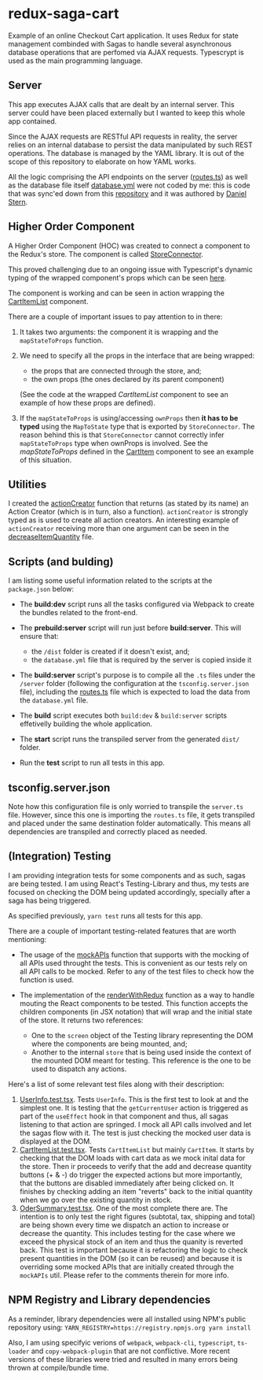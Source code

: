 # redux-saga-cart

Example of an online Checkout Cart application. It uses Redux for state management combinded with Sagas to handle several asynchronous database operations that are perfomed via AJAX requests. Typescrypt is used as the main programming language.

## Server

This app executes AJAX calls that are dealt by an internal server. This server could have been placed externally but I wanted to keep this whole app contained.

Since the AJAX requests are RESTful API requests in reality, the server relies on an internal database to persist the data manipulated by such REST operations. The database is managed by the YAML library. It is out of the scope of this repository to elaborate on how YAML works.

All the logic comprising the API endpoints on the server ([routes.ts](./server/routes.ts)) as well as the database file itself [database.yml](./server/database.yml) were not coded by me: this is code that was sync'ed down from this [repository](https://github.com/danielstern/redux-saga-shopping-cart-server) and it was authored by [Daniel Stern](https://github.com/danielstern).

## Higher Order Component

A Higher Order Component (HOC) was created to connect a component to the Redux's store. The component is called [StoreConnector](./src/components/StoreConnector.tsx).

This proved challenging due to an ongoing issue with Typescript's dynamic typing of the wrapped component's props which can be seen [here](https://github.com/microsoft/TypeScript/issues/28884).

The component is working and can be seen in action wrapping the [CartItemList](./src/components/CartItemList.tsx) component.

There are a couple of important issues to pay attention to in there:

1. It takes two arguments: the component it is wrapping and the `mapStateToProps` function.
1. We need to specify all the props in the interface that are being wrapped:

   - the props that are connected through the store, and;
   - the own props (the ones declared by its parent component)

   (See the code at the wrapped _CartItemList_ component to see an example of how these props are defined).

1. If the `mapStateToProps` is using/accessing `ownProps` then **it has to be typed** using the `MapToState` type that is exported by `StoreConnector`. The reason behind this is that `StoreConnector` cannot correctly infer `mapStateToProps` type when ownProps is involved. See the _mapStateToProps_ defined in the [CartItem](./src/components/CartItem.tsx) component to see an example of this situation.

## Utilities

I created the [actionCreator](./src/utils/actionCreator.ts) function that returns (as stated by its name) an Action Creator (which is in turn, also a function). `actionCreator` is strongly typed as is used to create all action creators. An interesting example of `actionCreator` receiving more than one argument can be seen in the [decreaseItemQuantity](./src/actions/decreaseItemQuantity.ts) file.

## Scripts (and bulding)

I am listing some useful information related to the scripts at the `package.json` below:

- The **build:dev** script runs all the tasks configured via Webpack to create the bundles related to the front-end.
- The **prebuild:server** script will run just before **build:server**. This will ensure that:

  - the `/dist` folder is created if it doesn't exist, and;
  - the `database.yml` file that is required by the server is copied inside it

- The **build:server** script's purpose is to compile all the `.ts` files under the `/server` folder (following the configuration at the `tsconfig.server.json` file), including the [routes.ts](./server/routes.ts) file which is expected to load the data from the `database.yml` file.
- The **build** script executes both `build:dev` & `build:server` scripts effetivelly building the whole application.
- The **start** script runs the transpiled server from the generated `dist/` folder.
- Run the **test** script to run all tests in this app.

## tsconfig.server.json

Note how this configuration file is only worried to transpile the `server.ts` file. However, since this one is importing the `routes.ts` file, it gets transpiled and placed under the same destination folder automatically. This means all dependencies are transpiled and correctly placed as needed.

## (Integration) Testing

I am providing integration tests for some components and as such, sagas are being tested. I am using React's Testing-Library and thus, my tests are focused on checking the DOM being updated accordingly, specially after a saga has being triggered.

As specified previously, `yarn test` runs all tests for this app.

There are a couple of important testing-related features that are worth mentioning:

- The usage of the [mockAPIs](./src/testUtils/mockAPIs.ts) function that supports with the mocking of all APIs used throught the tests. This is convenient as our tests rely on all API calls to be mocked. Refer to any of the test files to check how the function is used.

- The implementation of the [renderWithRedux](./src/testUtils/renderWithRedux.tsx) function as a way to handle mouting the React components to be tested. This function accepts the children components (in JSX notation) that will wrap and the initial state of the store. It returns two references:
  - One to the `screen` object of the Testing library representing the DOM where the components are being mounted, and;
  - Another to the internal `store` that is being used inside the context of the mounted DOM meant for testing. This reference is the one to be used to dispatch any actions.

Here's a list of some relevant test files along with their description:

1. [UserInfo.test.tsx](./src/components/UserInfo.test.tsx). Tests `UserInfo`. This is the first test to look at and the simplest one. It is testing that the `getCurrentUser` action is triggered as part of the `useEffect` hook in that component and thus, all sagas listening to that action are springed. I mock all API calls involved and let the sagas flow with it. The test is just checking the mocked user data is displayed at the DOM.
1. [CartItemList.test.tsx](./src/components/CartItemList.test.tsx). Tests `CartItemList` but mainly `CartItem`. It starts by checking that the DOM loads with cart data as we mock inital data for the store. Then ir proceeds to verify that the add and decrease quantity buttons (+ & -) do trigger the expected actions but more importantly, that the buttons are disabled immediately after being clicked on. It finishes by checking adding an item "reverts" back to the initial quantity when we go over the existing quantity in stock.
1. [OderSummary.test.tsx](./src/components/OrderSummary.test.tsx). One of the most complete there are. The intention is to only test the right figures (subtotal, tax, shipping and total) are being shown every time we dispatch an action to increase or decrease the quantity. This includes testing for the case where we exceed the physical stock of an item and thus the quanity is reverted back. This test is important because it is refactoring the logic to check present quantities in the DOM (so it can be reused) and because it is overriding some mocked APIs that are initially created through the `mockAPIs` util. Please refer to the comments therein for more info.

## NPM Registry and Library dependencies

As a reminder, library dependencies were all installed using NPM's public repository using:
`YARN_REGISTRY=https://registry.npmjs.org yarn install`

Also, I am using specifyic verions of `webpack`, `webpack-cli`, `typescript`, `ts-loader` and `copy-webpack-plugin` that are not conflictive. More recent versions of these libraries were tried and resulted in many errors being thrown at compile/bundle time.
